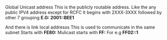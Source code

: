 Global Unicast address
This is the publicly routable address. Like the any public IPV4 address except for RCFC
It begins with 2XXX-3XXX followed by other 7 grouping
**E.G: 2001::BEE1**

And there is link local addresss
This is used to communicate in the same subnet 
Starts with 
**FE80:**
Mulicast starts with **FF:**
For e.g **FF02::1**

